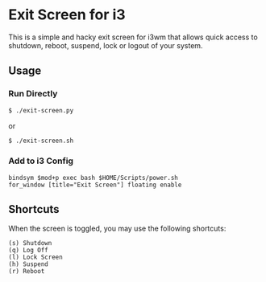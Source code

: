 # Exit Screen for i3

This is a simple and hacky exit screen for i3wm that allows quick access
to shutdown, reboot, suspend, lock or logout of your system.

## Usage

### Run Directly
```bash
$ ./exit-screen.py
```
or
```bash
$ ./exit-screen.sh
```

### Add to i3 Config
```
bindsym $mod+p exec bash $HOME/Scripts/power.sh
for_window [title="Exit Screen"] floating enable
```

## Shortcuts
When the screen is toggled, you may use the following shortcuts:
```
(s) Shutdown
(q) Log Off
(l) Lock Screen
(h) Suspend
(r) Reboot
```